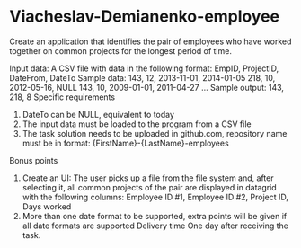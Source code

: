 # Viacheslav-Demianenko-employee

Create an application that identifies the pair of employees who have worked
together on common projects for the longest period of time.

Input data:
A CSV file with data in the following format:
EmpID, ProjectID, DateFrom, DateTo
Sample data:
143, 12, 2013-11-01, 2014-01-05
218, 10, 2012-05-16, NULL
143, 10, 2009-01-01, 2011-04-27
...
Sample output:
143, 218, 8
Specific requirements
1) DateTo can be NULL, equivalent to today
2) The input data must be loaded to the program from a CSV file
3) The task solution needs to be uploaded in github.com, repository name must be in
format: {FirstName}-{LastName}-employees

Bonus points
1) Create an UI:
The user picks up a file from the file system and, after selecting it, all common
projects of the pair are displayed in datagrid with the following columns:
Employee ID #1, Employee ID #2, Project ID, Days worked
2) More than one date format to be supported, extra points will be given if all date formats
are supported
Delivery time
One day after receiving the task.
